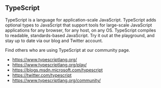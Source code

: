 ## TypeScript

TypeScript is a language for application-scale JavaScript. TypeScript adds optional types to JavaScript that support tools for large-scale JavaScript applications for any browser, for any host, on any OS. TypeScript compiles to readable, standards-based JavaScript. Try it out at the playground, and stay up to date via our blog and Twitter account.

Find others who are using TypeScript at our community page.

- https://www.typescriptlang.org/
- https://www.typescriptlang.org/play/
- https://blogs.msdn.microsoft.com/typescript
- https://twitter.com/typescript
- https://www.typescriptlang.org/community/
